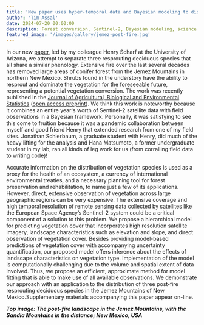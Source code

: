 ```yaml
---
title: 'New paper uses hyper-temporal data and Bayesian modeling to disentangle resprouting shrub species'
author: 'Tim Assal'
date: 2024-07-20 00:00:00
description: Forest conversion, Sentinel-2, Bayesian modeling, science communication, lay summary
featured_image: '/images/gallery/jemez-post-fire.jpg'
---
```

 
In our new [paper](https://link.springer.com/article/10.1007/s13253-024-00639-5), led by my colleague Henry Scharf at the University of Arizona, we attempt to separate three resprouting deciduous species that all share a similar phenology. Extensive fire over the last several decades has removed large areas of conifer forest from the Jemez Mountains in northern New Mexico. Shrubs found in the understory have the ability to resprout and dominate the vegetation for the foreseeable future, representing a potential vegetation conversion. The work was recently published in the [Journal of Agricultural, Biological and Environmental Statistics](https://link.springer.com/journal/13253) ([open access preprint](https://arxiv.org/pdf/2309.10325)). We think this work is noteworthy because it combines an entire year's worth of Sentinel-2 satellite data with field observations in a Bayesian framework. Personally, it was satisfying to see this come to fruition because it was a pandemic collaboration between myself and good friend Henry that extended research from one of my field sites. Jonathan Schierbaum, a graduate student with Henry, did much of the heavy lifting for the analysis and Hana Matsumoto, a former undergraduate student in my lab, ran all kinds of leg work for us (from corralling field data to writing code)!

Accurate information on the distribution of vegetation species is used as a proxy for the health of an ecosystem, a currency of international environmental treaties, and a necessary planning tool for forest preservation and rehabilitation, to name just a few of its applications. However, direct, extensive observation of vegetation across large geographic regions can be very expensive. The extensive coverage and high temporal resolution of remote sensing data collected by satellites like the European Space Agency’s Sentinel-2 system could be a critical component of a solution to this problem. We propose a hierarchical model for predicting vegetation cover that incorporates high resolution satellite imagery, landscape characteristics such as elevation and slope, and direct observation of vegetation cover. Besides providing model-based predictions of vegetation cover with accompanying uncertainty quantification, our proposed model offers inference about the effects of landscape characteristics on vegetation type. Implementation of the model is computationally challenging due to the volume and spatial extent of data involved. Thus, we propose an efficient, approximate method for model fitting that is able to make use of all available observations. We demonstrate our approach with an application to the distribution of three post-fire resprouting deciduous species in the Jemez Mountains of New Mexico.Supplementary materials accompanying this paper appear on-line.

***Top image: The post-fire landscape in the Jemez Mountains, with the Sandia Mountains in the distance; New Mexico, USA***  

